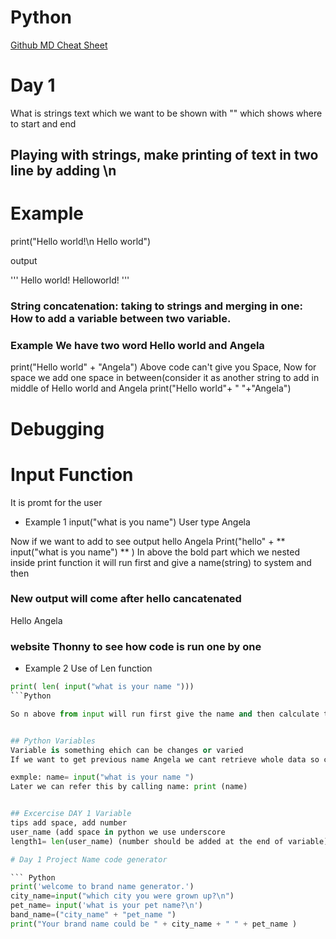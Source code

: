 # Python

[Github MD Cheat Sheet](https://guides.github.com/pdfs/markdown-cheatsheet-online.pdf)

# Day 1

What is strings
text which we want to be shown with "" which shows where to start and end

## Playing with strings, make printing of text in two line by adding \n

# Example 
print("Hello world!\n Hello world")

output

'''
Hello world!
Helloworld!
'''
### String concatenation: taking to strings and merging in one: How to add a variable between two variable.

### Example We have two word Hello world and Angela
print("Hello world" + "Angela")
Above code can't give you Space, Now for space we add one space in between(consider it as another string to add in middle of Hello world and Angela
print("Hello world"+ " "+"Angela")

# Debugging 
# Input Function
It is promt for the user

* Example 1
input("what is you name")
User type Angela

Now if we want to add to see output hello Angela
Print("hello" + ** input("what is you name") ** )
In above the bold part which we nested inside print function it will run first and give a name(string) to system and then 
### New output will come after hello cancatenated

Hello Angela

### website Thonny to see how code is run one by one

* Example 2 Use of Len function
```Python
print( len( input("what is your name ")))
```Python

So n above from input will run first give the name and then calculate the length


## Python Variables
Variable is something ehich can be changes or varied
If we want to get previous name Angela we cant retrieve whole data so call that we can store whole imput in a variable name

exmple: name= input("what is your name ")
Later we can refer this by calling name: print (name)


## Excercise DAY 1 Variable
tips add space, add number
user_name (add space in python we use underscore
length1= len(user_name) (number should be added at the end of variable)

# Day 1 Project Name code generator

``` Python
print('welcome to brand name generator.')
city_name=input("which city you were grown up?\n")
pet_name= input('what is your pet name?\n')
band_name=("city_name" + "pet_name ")
print("Your brand name could be " + city_name + " " + pet_name )
```


